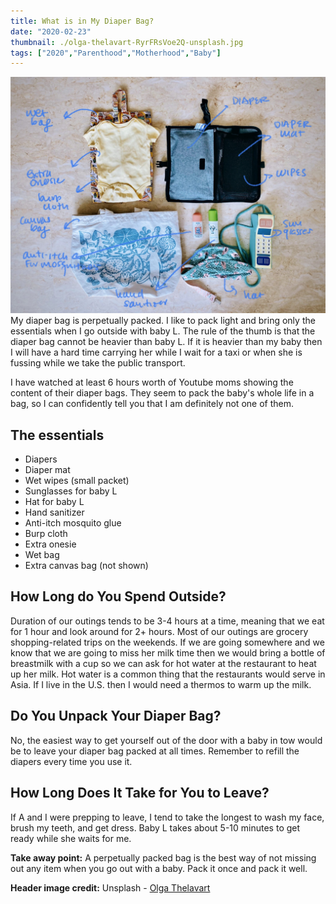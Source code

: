 ```yaml
---
title: What is in My Diaper Bag?
date: "2020-02-23"
thumbnail: ./olga-thelavart-RyrFRsVoe2Q-unsplash.jpg
tags: ["2020","Parenthood","Motherhood","Baby"]
---
```

![](./diaper-bag.jpg)
My diaper bag is perpetually packed. I like to pack light and bring only the essentials when I go outside with baby L. The rule of the thumb is that the diaper bag cannot be heavier than baby L. If it is heavier than my baby then  I will have a hard time carrying her while I wait for a taxi or when she is fussing while we take the public transport. 

I have watched at least 6 hours worth of Youtube moms showing the content of their diaper bags. They seem to pack the baby's whole life in a bag, so I can confidently tell you that I am definitely not one of them. 

## The essentials
* Diapers
* Diaper mat 
* Wet wipes (small packet)
* Sunglasses for baby L
* Hat for baby L
* Hand sanitizer
* Anti-itch mosquito glue
* Burp cloth
* Extra onesie
* Wet bag
* Extra canvas bag (not shown)

## How Long do You Spend Outside?

Duration of our outings tends to be 3-4 hours at a time, meaning that we eat for 1 hour and look around for 2+ hours. Most of our outings are grocery shopping-related trips on the weekends. If we are going somewhere and we know that we are going to miss her milk time then we would bring a bottle of breastmilk with a cup so we can ask for hot water at the restaurant to heat up her milk. Hot water is a common thing that the restaurants would serve in Asia. If I live in the U.S. then I would need a thermos to warm up the milk. 

## Do You Unpack Your Diaper Bag?

No, the easiest way to get yourself out of the door with a baby in tow would be to leave your diaper bag packed at all times. Remember to refill the diapers every time you use it. 


## How Long Does It Take for You to Leave?

If A and I were prepping to leave, I tend to take the longest to wash my face, brush my teeth, and get dress. Baby L takes about 5-10 minutes to get ready while she waits for me.

**Take away point:** A perpetually packed bag is the best way of not missing out any item when you go out with a baby. Pack it once and pack it well. 

**Header image credit:** Unsplash - [Olga Thelavart](https://unsplash.com/photos/RyrFRsVoe2Q)

